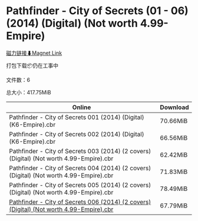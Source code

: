 # Pathfinder - City of Secrets (01 - 06) (2014) (Digital) (Not worth 4.99-Empire)

[磁力链接⬇Magnet Link](magnet:?xt=urn:btih:4e1a1d6fa055090bd2e4bf519b319dd18c5ed24e&dn=Pathfinder%20-%20City%20of%20Secrets%20%2801%20-%2006%29%20%282014%29%20%28Digital%29%20%28Not%20worth%204.99-Empire%29)

打包下载📦仍在工事中

文件数：6

总大小：417.75MiB

Online | Download
--- | ---
Pathfinder - City of Secrets 001 (2014) (Digital) (K6-Empire).cbr | 70.66MiB
Pathfinder - City of Secrets 002 (2014) (Digital) (K6-Empire).cbr | 66.56MiB
Pathfinder - City of Secrets 003 (2014) (2 covers) (Digital) (Not worth 4.99-Empire).cbr | 62.42MiB
Pathfinder - City of Secrets 004 (2014) (2 covers) (Digital) (Not worth 4.99-Empire).cbr | 71.83MiB
Pathfinder - City of Secrets 005 (2014) (2 covers) (Digital) (Not worth 4.99-Empire).cbr | 78.49MiB
[Pathfinder - City of Secrets 006 (2014) (2 covers) (Digital) (Not worth 4.99-Empire).cbr](https://github.com/alicewish/markdown/blob/master/comic/Pathfinder-City-of-Secrets-006-2014-2-covers-Digital-Not-worth-4-99-Empire-cbr.md) | 67.79MiB